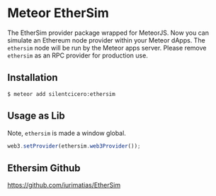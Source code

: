 # Meteor EtherSim
The EtherSim provider package wrapped for MeteorJS. Now you can simulate an Ethereum node provider within your Meteor dApps. The `ethersim` node will be run by the Meteor apps server. Please remove `ethersim` as an RPC provider for production use.

## Installation

    $ meteor add silentcicero:ethersim

## Usage as Lib

Note, `ethersim` is made a window global.

```javascript
web3.setProvider(ethersim.web3Provider());
```

## Ethersim Github

https://github.com/iurimatias/EtherSim
